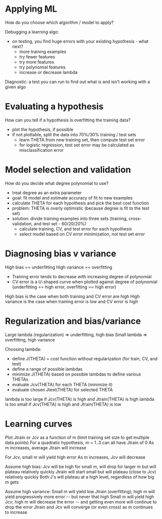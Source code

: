 # Applying ML
How do you choose which algorithm / model to apply?

Debugging a learning algo:
* on testing, you find huge errors with your existing hypothesis - what next?
  * more training examples
  * try fewer features
  * try more features
  * try polynomial features
  * increase or decrease lambda

Diagnostic: a test you can run to find out what is and isn't working with a given algo

# Evaluating a hypothesis
How can you tell if a hypothesis is overfitting the training data?
* plot the hypothesis, if possible
* if not plottable, split the data into 70%/30% training / test sets
  * learn THETA from new training set, then compute test set error
  * for logistic regression, test set error may be calculated as misclassification error

# Model selection and validation
How do you decide what degree polynomial to use?
* treat degree as an extra parameter
* goal: fit model and estimate accuracy of fit to new examples
* calculate THETA for each hypothesis and pick the best cost function
* problem: THETA is overly optimistic (because degree is fit to the test set)
* solution: divide training examples into three sets (training, cross-validation, and test set - 60/20/20%)
  * calculate training, CV, and test error for each hypothesis
  * select model based on CV error minimization, not test set error

# Diagnosing bias v variance
High bias == underfitting
High variance == overfitting

* Training error tends to decrease with increasing degree of polynomial
* CV error is a U-shaped curve when plotted against degree of polynomial (underfitting == high error, overfitting == high error)

High bias is the case when both training and CV error are high
High variance is the case when training error is low and CV error is high

# Regularization and bias/variance
Large lambda (regularization) => underfitting, high bias
Small lambda => overfitting, high variance

Choosing lambda:
* define J(THETA) = cost function without regularization (for train, CV, and test)
* define a range of possible lambdas
* minimize J(THETA) based on possible lambdas to define various THETAs
* evaluate Jcv(THETA) for each THETA (minimize it)
* evaluate chosen Jtest(THETA) for selected THETA

lambda is too large if Jcv(THETA) is high and Jtrain(THETA) is high
lambda is too small if Jcv(THETA) is high and Jtrain(THETA) is low

# Learning curves
Plot Jtrain or Jcv as a function of m (limit training set size to get multiple data points)
For a quadratic hypothesis, m = 1..3 can all have Jtrain of 0
As m increases, average Jtrain will increase

For Jcv, small m will yield high error
As m increases, Jcv will decrease

Assume high bias:
Jcv will be high for small m, will drop for larger m but will plateau relatively quickly
Jtrain will start small but will plateau (close to Jcv) relatively quickly
Both J's will plateau at a high level, regardless of how big m gets

Assume high variance:
Small m will yield low Jtrain (overfitting); high m will yield progressively more error -- but never that high
Small m will yield high Jcv; high m will decrease the error -- and getting even more will continue to drop the error
Jtrain and Jcv will converge (or even cross) as m continues to increase

